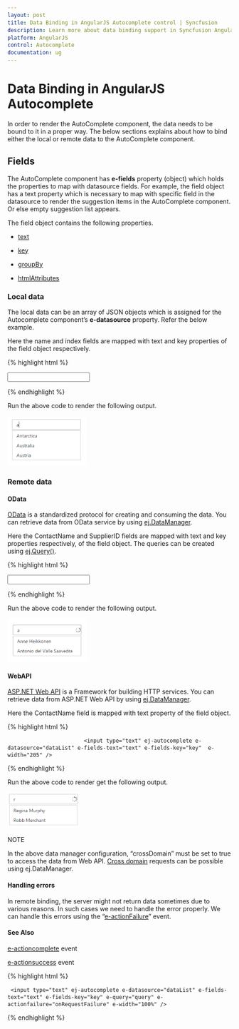 ```yaml
---
layout: post
title: Data Binding in AngularJS Autocomplete control | Syncfusion 
description: Learn more about data binding support in Syncfusion AngularJS Autocomplete control, its elements, and more.
platform: AngularJS
control: Autocomplete
documentation: ug
---
```


# Data Binding in AngularJS Autocomplete

In order to render the AutoComplete component, the data needs to be bound to it in a proper way. The below sections explains about how to bind either the local or remote data to the AutoComplete component.

## Fields

The AutoComplete component has **e-fields** property (object) which holds the properties to map with datasource fields. For example, the field object has a text property which is necessary to map with specific field in the datasource to render the suggestion items in the AutoComplete component. Or else empty suggestion list appears.

The field object contains the following properties.

* [text](http://help.syncfusion.com/api/js/ejautocomplete)

* [key](http://help.syncfusion.com/api/js/ejautocomplete)

* [groupBy](http://help.syncfusion.com/api/js/ejautocomplete)

* [htmlAttributes](http://help.syncfusion.com/api/js/ejautocomplete)

### Local data

The local data can be an array of JSON objects which is assigned for the Autocomplete component’s **e-datasource** property. Refer the below example.

Here the name and index fields are mapped with text and key properties of the field object respectively.

{% highlight html %}


 <input type="text" ej-autocomplete e-datasource="dataList" e-fields-key="key" e-fields-text="text" e-width="100%" />


<script type="text/javascript">
         var countriesField = [
                { name: "Austria", index: "C1" },
                { name: "Australia", index: "C2" }, { name: "Antarctica", index: "C3" },
                { name: "Bangladesh", index: "C4" }, { name: "Belgium", index: "C5" },
                { name: "Brazil", index: "C6" },
                { name: "Canada", index: "C7" }, { name: "China", index: "C8" },
                { name: "Cuba", index: "C9" },
                { name: "Denmark", index: "C10" }, { name: "Dominica", index: "C11" },
                { name: "Europe", index: "C12" }, { name: "Egypt", index: "C13" },
                { name: "England", index: "C14" },
                { name: "India", index: "C15" }, { name: "Indonesia", index: "C16" }
                ];
        angular.module('AutoCompleteApp', ['ejangular'])
             .controller('AutocompleteCtrl', function ($scope) {                
                 $scope.dataList = countriesField;
$scope.key="index";
$scope.text="name";
             });
    </script>


{% endhighlight %}



Run the above code to render the following output. 

![AngularJS Autocomplete Local data](data-binding_images\local-data_img1.png)


### Remote data

#### OData

[OData](http://help.syncfusion.com/js/datamanager/data-binding) is a standardized protocol for creating and consuming the data. You can retrieve data from OData service by using [ej.DataManager](http://help.syncfusion.com/js/datamanager/getting-started).

Here the ContactName and SupplierID fields are mapped with text and key properties respectively, of the field object. The queries can be created using [ej.Query()](http://helpjs.syncfusion.com/js/datamanager/query).



{% highlight html %}


<input type="text" ej-autocomplete e-datasource="dataList" e-query="query" e-fields-key="key" e-fields-text="text" e-width="205" />

<script type="text/javascript">
         var dataManger = ej.DataManager({              
                url: "http://mvc.syncfusion.com/Services/Northwnd.svc/"
                });              
                var query = ej.Query().from("Suppliers").select("SupplierID", "ContactName");
        angular.module('AutoCompleteApp', ['ejangular'])
             .controller('AutocompleteCtrl', function ($scope) {                
                 $scope.dataList = dataManger;
$scope.query=query;
$scope.key="SupplierID";
$scope.text="ContactName";
             });
    </script>



{% endhighlight %}



Run the above code to render the following output. 

![AngularJS Autocomplete Odata](data-binding_images\odata_img1.png)


#### WebAPI

[ASP.NET Web API](https://msdn.microsoft.com/en-us/library/hh833994(v=vs.108).aspx) is a Framework for building HTTP services. You can retrieve data from ASP.NET Web API by using [ej.DataManager](http://helpjs.syncfusion.com/js/datamanager/getting-started).

Here the ContactName field is mapped with text property of the field object.

{% highlight html %}


                            <input type="text" ej-autocomplete e-datasource="dataList" e-fields-text="text" e-fields-key="key"  e-width="205" />

<script type="text/javascript">
        var dataManger = ej.DataManager({
                /* ASP.NET Web API */
                url: "api/Suppliers",
                crossDomain: true
                });        
        angular.module('AutoCompleteApp', ['ejangular'])
             .controller('AutocompleteCtrl', function ($scope) {                
                 $scope.dataList = dataManger;				 
                  $scope.text="ContactName"
                  $scope.key="SupplierID";
             });
    </script>


{% endhighlight %}



Run the above code to render get the following output. 

![AngularJS Autocomplete Webapi](data-binding_images\webapi_img1.png)



NOTE

In the above data manager configuration, “crossDomain” must be set to true to access the data from Web API. [Cross domain](http://helpjs.syncfusion.com/js/grid/data-binding) requests can be possible using ej.DataManager.



#### Handling errors

In remote binding, the server might not return data sometimes due to various reasons. In such cases we need to handle the error properly. We can handle this errors using the “[e-actionFailure](http://help.syncfusion.com/api/js/ejautocomplete)” event.


#### See Also

[e-actioncomplete](http://help.syncfusion.com/api/js/ejautocomplete) event

[e-actionsuccess](http://help.syncfusion.com/api/js/ejautocomplete) event

{% highlight html %}


     <input type="text" ej-autocomplete e-datasource="dataList" e-fields-text="text" e-fields-key="key" e-query="query" e-actionfailure="onRequestFailure" e-width="100%" />

<script type="text/javascript">
     var dataManger = ej.DataManager({
                /* Web service host */
                url: "http://mvc.syncfusion.com/Services/"
                });
                /* Query creation */
                var query = ej.Query().from("Suppliers").select("SupplierID", "ContactName");   
        angular.module('AutoCompleteApp', ['ejangular'])
             .controller('AutocompleteCtrl', function ($scope) {                
                 $scope.dataList = dataManger;	
                 $scope.query=query;
                 $scope.key="SupplierID";			 
$scope.text="ContactName";
             });

                function onRequestFailure(args) {
                //Error handler
                }
    </script>


{% endhighlight %}




